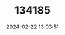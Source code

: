 ---
title: "134185"
category: "Geothelphusa pingtung"
draft: false
date: 2024-02-22 13:03:51
languages:
  English: ["Pingtung Crab"]
---